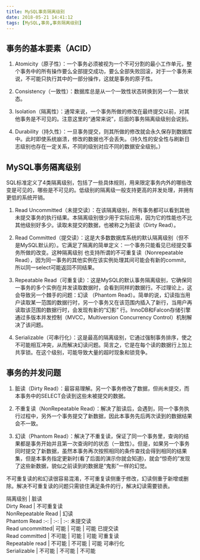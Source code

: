 ```yaml
---
title: MySQL事务隔离级别
date: 2018-05-21 14:41:12
tags: [MySQL,事务,事务隔离级别]
---
```


## 事务的基本要素（ACID）

1. Atomicity（原子性）：一个事务必须被视为一个不可分割的最小工作单元，整个事务中的所有操作要么全部提交成功，要么全部失败回滚，对于一个事务来说，不可能只执行其中的一部分操作，这就是事务的原子性。

2. Consistency（一致性）：数据库总是从一个一致性状态转换到另一个一致状态。

3. Isolation（隔离性）：通常来说，一个事务所做的修改在最终提交以前，对其他事务是不可见的。注意这里的“通常来说”，后面的事务隔离级级别会说到。

4. Durability（持久性）：一旦事务提交，则其所做的修改就会永久保存到数据库中。此时即使系统崩溃，修改的数据也不会丢失。（持久性的安全性与刷新日志级别也存在一定关系，不同的级别对应不同的数据安全级别。）


## MySQL事务隔离级别

SQL标准定义了4类隔离级别，包括了一些具体规则，用来限定事务内外的哪些改变是可见的，哪些是不可见的。低级别的隔离级一般支持更高的并发处理，并拥有更低的系统开销。

1. Read Uncommitted（未提交读）：在该隔离级别，所有事务都可以看到其他未提交事务的执行结果。本隔离级别很少用于实际应用，因为它的性能也不比其他级别好多少。读取未提交的数据，也被称之为脏读（Dirty Read）。

2. Read Committed（提交读）：这是大多数数据库系统的默认隔离级别（但不是MySQL默认的）。它满足了隔离的简单定义：一个事务只能看见已经提交事务所做的改变。这种隔离级别 也支持所谓的不可重复读（Nonrepeatable Read），因为同一事务的其他实例在该实例处理其间可能会有新的commit，所以同一select可能返回不同结果。

3. Repeatable Read（可重复读）：这是MySQL的默认事务隔离级别，它确保同一事务的多个实例在并发读取数据时，会看到同样的数据行。不过理论上，这会导致另一个棘手的问题：幻读 （Phantom Read）。简单的说，幻读指当用户读取某一范围的数据行时，另一个事务又在该范围内插入了新行，当用户再读取该范围的数据行时，会发现有新的“幻影” 行。InnoDB和Falcon存储引擎通过多版本并发控制（MVCC，Multiversion Concurrency Control）机制解决了该问题。

4. Serializable（可串行化）：这是最高的隔离级别，它通过强制事务排序，使之不可能相互冲突，从而解决幻读问题。简言之，它是在每个读的数据行上加上共享锁。在这个级别，可能导致大量的超时现象和锁竞争。

 
## 事务的并发问题

1. 脏读（Dirty Read）：最容易理解。另一个事务修改了数据，但尚未提交，而本事务中的SELECT会读到这些未被提交的数据。

2. 不重复读（NonRepeatable Read）：解决了脏读后，会遇到，同一个事务执行过程中，另外一个事务提交了新数据，因此本事务先后两次读到的数据结果会不一致。

3. 幻读（Phantom Read）：解决了不重复读，保证了同一个事务里，查询的结果都是事务开始并且第一次查询时的状态（一致性）。但是，如果另一个事务同时提交了新数据，虽然本事务再次按照相同的条件查找会得到相同的结果集，但是本事务指定更新时(看了后面的演示你就会知道)，就会“惊奇的”发现了这些新数据，貌似之前读到的数据是“鬼影”一样的幻觉。

不可重复读的和幻读很容易混淆，不可重复读侧重于修改，幻读侧重于新增或删除。解决不可重复读的问题只需锁住满足条件的行，解决幻读需要锁表。

隔离级别  |  脏读<br/>Dirty Read |  不可重复读<br/>NonRepeatable Read |  幻读<br/>Phantom Read
:-: | :-: | :-:
未提交读<br/>Read uncommitted|  可能   | 可能   | 可能
已提交读<br/>Read committed  |  不可能 | 可能   | 可能
可重复读<br/>Repeatable read |  不可能 | 不可能 | 可能
可串行化<br/>Serializable    |  不可能 | 不可能 | 不可能
